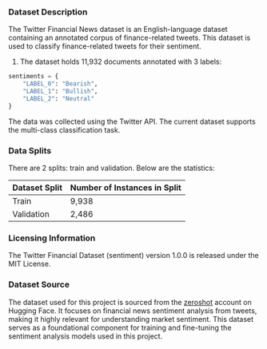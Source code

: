 ### Dataset Description

The Twitter Financial News dataset is an English-language dataset containing an annotated corpus of finance-related tweets. This dataset is used to classify finance-related tweets for their sentiment.

1. The dataset holds 11,932 documents annotated with 3 labels:

```python
sentiments = {
    "LABEL_0": "Bearish", 
    "LABEL_1": "Bullish", 
    "LABEL_2": "Neutral"
}  
```

The data was collected using the Twitter API. The current dataset supports the multi-class classification task.

### Data Splits
There are 2 splits: train and validation. Below are the statistics:

| Dataset Split | Number of Instances in Split                |
| ------------- | ------------------------------------------- |
| Train         | 9,938                                       |
| Validation    | 2,486                                       |


### Licensing Information
The Twitter Financial Dataset (sentiment) version 1.0.0 is released under the MIT License.

### Dataset Source
The dataset used for this project is sourced from the [zeroshot](https://huggingface.co/datasets/zeroshot/twitter-financial-news-sentiment) account on Hugging Face. It focuses on financial news sentiment analysis from tweets, making it highly relevant for understanding market sentiment. This dataset serves as a foundational component for training and fine-tuning the sentiment analysis models used in this project.
